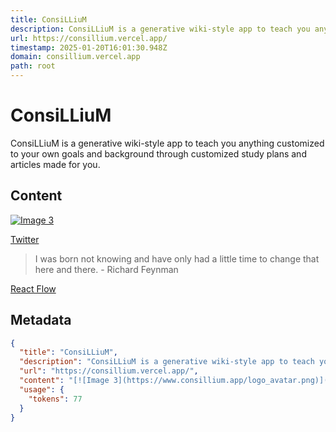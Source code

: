 ```yaml
---
title: ConsiLLiuM
description: ConsiLLiuM is a generative wiki-style app to teach you anything customized to your own goals and background through customized study plans and articles made for you.
url: https://consillium.vercel.app/
timestamp: 2025-01-20T16:01:30.948Z
domain: consillium.vercel.app
path: root
---
```


# ConsiLLiuM


ConsiLLiuM is a generative wiki-style app to teach you anything customized to your own goals and background through customized study plans and articles made for you.


## Content

[![Image 3](https://www.consillium.app/logo_avatar.png)](https://www.consillium.app/)

[Twitter](https://twitter.com/FelipeSchieber)

> I was born not knowing and have only had a little time to change that here and there. - Richard Feynman

[React Flow](https://reactflow.dev/)

## Metadata

```json
{
  "title": "ConsiLLiuM",
  "description": "ConsiLLiuM is a generative wiki-style app to teach you anything customized to your own goals and background through customized study plans and articles made for you.",
  "url": "https://consillium.vercel.app/",
  "content": "[![Image 3](https://www.consillium.app/logo_avatar.png)](https://www.consillium.app/)\n\n[Twitter](https://twitter.com/FelipeSchieber)\n\n> I was born not knowing and have only had a little time to change that here and there. - Richard Feynman\n\n[React Flow](https://reactflow.dev/)",
  "usage": {
    "tokens": 77
  }
}
```
